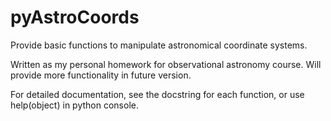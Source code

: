 # pyAstroCoords

Provide basic functions to manipulate astronomical coordinate systems.

Written as my personal homework for observational astronomy course. Will provide more functionality in future version.

For detailed documentation, see the docstring for each function, or use help(object) in python console.

